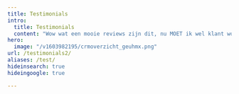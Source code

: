 ```yaml
---
title: Testimonials
intro:
  title: Testimonials
  content: "Wow wat een mooie reviews zijn dit, nu MOET ik wel klant worden. wow!"
hero:
  image: "/v1603982195/crmoverzicht_geuhmx.png"
url: /testimonials2/
aliases: /test/
hideinsearch: true
hideingoogle: true

---
```

